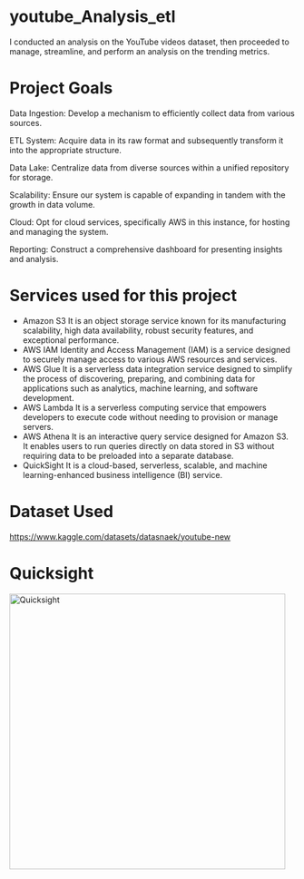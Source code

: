 # youtube_Analysis_etl
I conducted an analysis on the YouTube videos dataset, then proceeded to manage, streamline, and perform an analysis on the trending metrics.

# Project Goals

Data Ingestion: Develop a mechanism to efficiently collect data from various sources.

ETL System: Acquire data in its raw format and subsequently transform it into the appropriate structure.

Data Lake: Centralize data from diverse sources within a unified repository for storage.

Scalability: Ensure our system is capable of expanding in tandem with the growth in data volume.

Cloud: Opt for cloud services, specifically AWS in this instance, for hosting and managing the system.

Reporting: Construct a comprehensive dashboard for presenting insights and analysis.

# Services used for this project
- Amazon S3
    It is an object storage service known for its manufacturing scalability, high data availability, robust security features, and exceptional performance.
- AWS IAM
    Identity and Access Management (IAM) is a service designed to securely manage access to various AWS resources and services.
- AWS Glue
     It is a serverless data integration service designed to simplify the process of discovering, preparing, and combining data for applications such as analytics, machine learning, and software development.
- AWS Lambda
     It is a serverless computing service that empowers developers to execute code without needing to provision or manage servers.
- AWS Athena
     It is an interactive query service designed for Amazon S3. It enables users to run queries directly on data stored in S3 without requiring data to be preloaded into a separate database.
- QuickSight
     It is a cloud-based, serverless, scalable, and machine learning-enhanced business intelligence (BI) service.

# Dataset Used
https://www.kaggle.com/datasets/datasnaek/youtube-new

# Quicksight
<img width="486" alt="Quicksight" src="https://github.com/arayen84/youtube_Analysis_etl/assets/52690254/7a3ce73d-0f4b-4034-a889-0c2bd8583cd3">
